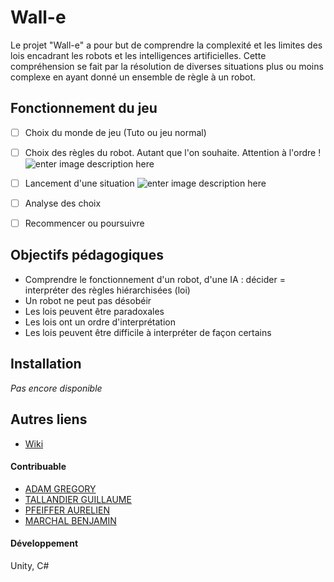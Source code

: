# Wall-e

Le projet "Wall-e" a pour but de comprendre la complexité et les limites des lois encadrant les robots et les intelligences artificielles. Cette compréhension se fait par la résolution de diverses situations plus ou moins complexe en ayant donné un ensemble de règle à un robot.  

## Fonctionnement du jeu 

- [ ] Choix du monde de jeu (Tuto ou jeu normal) 
- [ ] Choix des règles du robot. Autant que l'on souhaite. Attention à l'ordre ! ![enter image description here](https://zupimages.net/up/19/50/20xv.png)

- [ ] Lancement d'une situation ![enter image description here](https://zupimages.net/up/19/50/zvni.png)

- [ ] Analyse des choix
- [ ] Recommencer ou poursuivre




## Objectifs pédagogiques

* Comprendre le fonctionnement d'un robot, d'une IA : décider = interpréter des règles hiérarchisées (loi) 
* Un robot ne peut pas désobéir 
* Les lois peuvent être paradoxales
* Les lois ont un ordre d'interprétation 
* Les lois peuvent être difficile à interpréter de façon certains 

## Installation 

*Pas encore disponible*

## Autres liens 

- <a href="https://git.unistra.fr/wall-e/t432_maf19-t3-c/wikis/home"> Wiki </a>

#### Contribuable 

- [ADAM GREGORY](https://git.unistra.fr/gregory.adam)
- [TALLANDIER GUILLAUME](https://git.unistra.fr/tallandier)
- [PFEIFFER AURELIEN](https://git.unistra.fr/pfeiffera)
- [MARCHAL BENJAMIN](https://git.unistra.fr/benjamin.marchal)

#### Développement 
Unity, C# 
